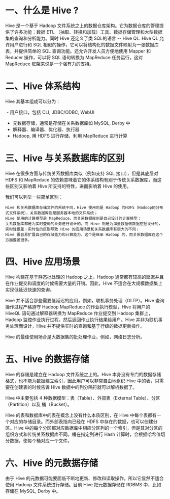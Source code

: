 # 一、什么是 Hive ?

Hive 是一个基于 Hadoop 文件系统之上的数据仓库架构。它为数据仓库的管理提供了许多功能：数据 ETL （抽取、转换和加载）工具、数据存储管理和大型数据集的查询和分析能力。同时 Hive 还定义了类 SQL的语言 -- Hive QL. Hive QL 允许用户进行和 SQL 相似的操作，它可以将结构化的数据文件映射为一张数据库表，并提供简单的 SQL 查询功能。还允许开发人员方便地使用 Mapper 和 Reducer 操作，可以将 SQL 语句转换为 MapReduce 任务运行，这对 MapReduce 框架来说是一个强有力的支持。


# 二、Hive 体系结构
Hive 其基本组成可以分为：

  - 用户接口，包括 CLI, JDBC/ODBC, WebUI
  - 元数据存储，通常是存储在关系数据库如 MySQL, Derby 中
  - 解释器、编译器、优化器、执行器
  - Hadoop, 用 HDFS 进行存储，利用 MapReduce 进行计算
  
  
 # 三、Hive 与关系数据库的区别
  Hive 在很多方面与传统关系数据库类似（例如支持 SQL 接口），但是其底层对 HDFS 和 MapReduce 的依赖意味着它的体系结构有别于传统关系数据库，而这些区别又影响着 Hive 所支持的特性，进而影响着 Hive 的使用。
  
  我们可以列举一些简单区别：

    Hive 和关系数据库存储文件的系统不同，Hive 使用的是 Hadoop 的HDFS（Hadoop的分布式文件系统），关系数据库则是服务器本地的文件系统；
    Hive 使用的计算模型是 MapReduce，而关系数据库则是自己设计的计算模型；
    关系数据库都是为实时查询的业务进行设计的，而 Hive 则是为海量数据做数据挖掘设计的，实时性很差；实时性的区别导致 Hive 的应用场景和关系数据库有很大的不同；
    Hive 很容易扩展自己的存储能力和计算能力，这个是继承 Hadoop 的，而关系数据库在这个方面要差很多。
    
    
# 四、Hive 应用场景

  Hive 构建在基于静态批处理的 Hadoop 之上，Hadoop 通常都有较高的延迟并且在作业提交和调度的时候需要大量的开销。因此，Hive 不适合在大规模数据集上实现低延迟快速的查询。

  Hive 并不适合那些需要低延迟的应用，例如，联机事务处理（OLTP）。Hive 查询操作过程严格遵守 Hadoop MapReduce 的作业执行模型，Hive 将用户的 HiveQL 语句通过解释器转换为 MapReduce 作业提交到 Hadoop 集群上，Hadoop 监控作业执行过程，然后返回作业执行结果给用户。Hive 并非为联机事务处理而设计，Hive 并不提供实时的查询和基于行级的数据更新操作。

  Hive 的最佳使用场合是大数据集的批处理作业，例如，网络日志分析。
  
  
  
# 五、Hive 的数据存储

  Hive 的存储是建立在 Hadoop 文件系统之上的。Hive 本身没有专门的数据存储格式，也不能为数据建立索引，因此用户可以非常自由地组织 Hive 中的表，只需要在创建表的时候告诉 Hive 数据中的列分隔符就可以解析数据了。

  Hive 中主要包括 4 种数据模型：表（Table）、外部表（External Table）、分区（Partition）以及 桶（Bucket）。

  Hive 的表和数据库中的表在概念上没有什么本质区别，在 Hive 中每个表都有一个对应的存储目录。而外部表指向已经在 HDFS 中存在的数据，也可以创建分区。Hive 中的每个分区都对应数据库中相应分区列的一个索引，但是其对分区的组织方式和传统关系数据库不同。桶在指定列进行 Hash 计算时，会根据哈希值切分数据，使每个桶对应一个文件。
  
  
# 六、Hive 的元数据存储

  由于 Hive 的元数据可能要面临不断地更新、修改和读取操作，所以它显然不适合使用 Hadoop 文件系统进行存储。目前 Hive 把元数据存储在 RDBMS 中，比如存储在 MySQL, Derby 中。
  
